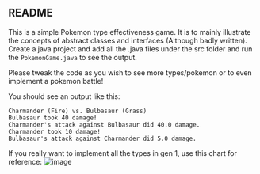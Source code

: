 ## README

This is a simple Pokemon type effectiveness game. It is to mainly illustrate the concepts of abstract classes and interfaces (Although badly written).
Create a java project and add all the .java files under the src folder and run the `PokemonGame.java` to see the output.

Please tweak the code as you wish to see more types/pokemon or to even implement a pokemon battle!

You should see an output like this:
```
Charmander (Fire) vs. Bulbasaur (Grass)
Bulbasaur took 40 damage!
Charmander's attack against Bulbasaur did 40.0 damage.
Charmander took 10 damage!
Bulbasaur's attack against Charmander did 5.0 damage.
```

If you really want to implement all the types in gen 1, use this chart for reference:
![image](https://user-images.githubusercontent.com/45400093/231074866-e88d71f7-aaa1-4beb-933c-88be9c0abdfa.png)

